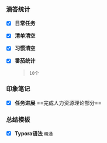 
<!--more-->

### 滴答统计

* [x] **日常任务**

* [x] **清单清空**

* [x] **习惯清空**

* [x] **番茄统计**

  > `10个`

### 印象笔记

* [x] **任务进展**
  ==完成人力资源理论部分==

### 总结模板

* [x] **Typora语法**
  `精通`

